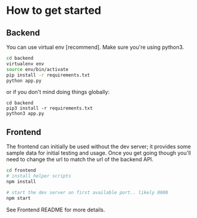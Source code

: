 # How to get started

## Backend

You can use virtual env [recommend]. Make sure you're using python3.

```bash
cd backend
virtualenv env
source env/bin/activate
pip install -r requirements.txt
python app.py
```

or if you don't mind doing things globally:

```
cd backend
pip3 install -r requirements.txt
python3 app.py
```

## Frontend

The frontend can initially be used without the dev server; it provides some sample data 
for initial testing and usage. Once you get going though you'll need to change the url
to match the url of the backend API.

```bash
cd frontend
# install helper scripts
npm install

# start the dev server on first available port.. likely 8080
npm start
```

See Frontend README for more details.


